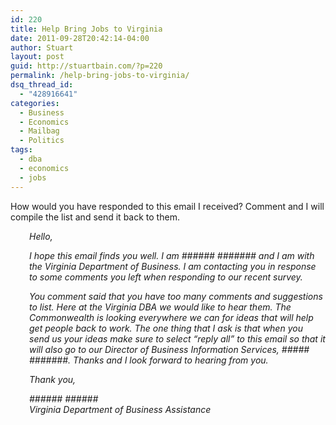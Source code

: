 ```yaml
---
id: 220
title: Help Bring Jobs to Virginia
date: 2011-09-28T20:42:14-04:00
author: Stuart
layout: post
guid: http://stuartbain.com/?p=220
permalink: /help-bring-jobs-to-virginia/
dsq_thread_id:
  - "428916641"
categories:
  - Business
  - Economics
  - Mailbag
  - Politics
tags:
  - dba
  - economics
  - jobs
---
```

How would you have responded to this email I received? Comment and I will compile the list and send it back to them.

<p style="padding-left: 30px">
  <em>Hello,</em>
</p>

<p style="padding-left: 30px">
  <em>I hope this email finds you well. I am ###### ####### and I am with the Virginia Department of Business. I am contacting you in response to some comments you left when responding to our recent survey.</em>
</p>

<p style="padding-left: 30px">
  <em>You comment said that you have too many comments and suggestions to list. Here at the Virginia DBA we would like to hear them. The Commonwealth is looking everywhere we can for ideas that will help get people back to work. The one thing that I ask is that when you send us your ideas make sure to select &#8220;reply all&#8221; to this email so that it will also go to our Director of Business Information Services, ##### #######. Thanks and I look forward to hearing from you.</em>
</p>

<p style="padding-left: 30px">
  <em>Thank you,</em>
</p>

<p style="padding-left: 30px">
  <em>###### ######</em><br /> <em> Virginia Department of Business Assistance</em>
</p>